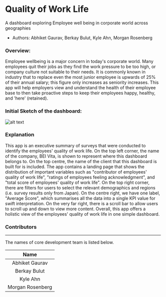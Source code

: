 # Quality of Work Life
A dashboard exploring Employee well being in corporate world across geographies

-   Authors: Abhiket Gaurav, Berkay Bulut, Kyle Ahn, Morgan Rosenberg

### Overview:
Employee wellbeing is a major concern in today's corporate world. Many employees quit their jobs as they find the work pressure to be too high, or company culture not suitable to their needs. It is commonly known in industry that to replace even the most junior employee is upwards of 25% of their annual salary; this figure only increases as seniority increases. This app will help employers view and understand the health of their employee base to then take proactive steps to keep their employees happy, healthy, and 'here' (retained). 

### Initial Sketch of the dashboard:
![alt text](https://github.com/UBC-MDS/quality_of_work_life/blob/main/documents/labelled_dashboard_sketch.png)

### Explanation
This app is an executive summary of surveys that were conducted to identify the employees' quality of work life. On the top left corner, the name of the company, BEI Vita, is shown to represent where this dashboard belongs to. On the top centre, the name of the client that this dashboard is built for is included. The app contains a landing page that shows the distribution of important variables such as "contributor of employees' quality of work life", "ratings of employees feeling acknowledgment", and "total score of employees' quality of work life". On the top right corner, there are filters for users to select the relevant demographics and regions (i.e. survey results only from Japan). On the centre right, we have one label, "Average Score", which summarises all the data into a single KPI value for swift interpretation. On the very far right, there is a scroll bar to allow users to scroll up and down to view more content. Overall, this app offers a holistic view of the employees' quality of work life in one simple dashboard.

### Contributors
---
The names of core development team is listed below.

|           Name          |
|:-----------------------:|
|      Abhiket Gaurav     |
|      Berkay Bulut       |    
|        Kyle Ahn         |
|    Morgan Rosenberg     |
